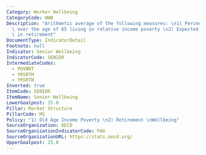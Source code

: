 ```yaml
---
Category: Worker Wellbeing
CategoryCode: WWB
Description: "Arithmetic average of the following measures: \n1) Percentage of individuals\
  \ over the age of 65 living in relative income poverty \n2) Expected number of years\
  \ in retirement"
DocumentType: IndicatorDetail
Footnote: null
Indicator: Senior Wellbeing
IndicatorCode: SENIOR
IntermediateCodes:
  - POVNRT
  - YRSRTM
  - YRSRTW
Inverted: true
ItemCode: SENIOR
ItemName: Senior Wellbeing
LowerGoalpost: 15.0
Pillar: Market Structure
PillarCode: MS
Policy: "1) Old Age Income Poverty \n2) Retirement \nWellbeing"
SourceOrganization: OECD
SourceOrganizationIndicatorCode: PAG
SourceOrganizationURL: https://stats.oecd.org/
UpperGoalpost: 25.0
---
```


